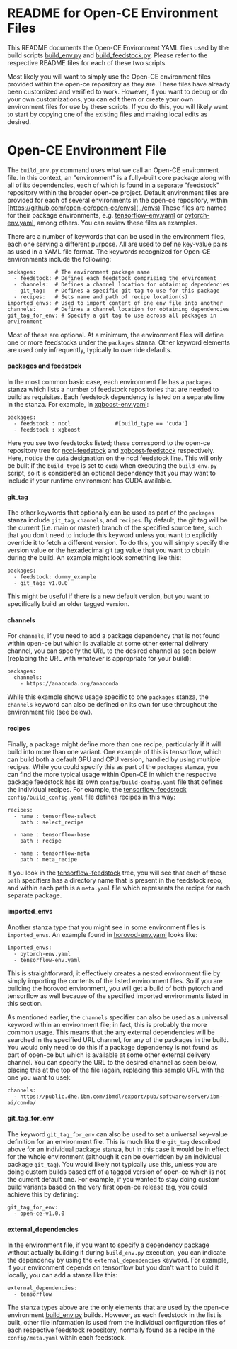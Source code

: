 
# README for Open-CE Environment Files


This README documents the Open-CE Environment YAML files used by the build scripts
[build_env.py](README.build_env.md)
and [build_feedstock.py](README.build_feedstock.md).
Please refer to the respective README files for each of these two scripts.

Most likely you will want to simply use the Open-CE environment files provided within the
open-ce repository as they are. These files have already been customized and
verified to work. However, if you want to debug or do your own customizations,
you can edit them or create your own environment files for use by these scripts. If you
do this, you will likely want to start by copying one of the existing files and
making local edits as desired.


# Open-CE Environment File

The `build_env.py` command uses what we call an Open-CE environment file.
In this context, an "environment" is a fully-built core package along with all
of its dependencies, each of which is found in a separate "feedstock" repository
within the broader open-ce project.
Default environment files are provided for each of several environments in the open-ce
repository, within [https://github.com/open-ce/open-ce/envs](../envs)
These files are named for their package environments, e.g.
[tensorflow-env.yaml](../envs/tensorflow-env.yaml)
or [pytorch-env.yaml](../envs/pytorch-env.yaml),
among others. You can review these files as examples.

There are a number of keywords that can be used in the environment files, each one
serving a different purpose. All are used to define key-value pairs as used in a
YAML file format. The keywords recognized for Open-CE environments include the
following:
```
packages:      # The environment package name
  - feedstock: # Defines each feedstock comprising the environment
  - channels:  # Defines a channel location for obtaining dependencies
  - git_tag:   # Defines a specific git tag to use for this package
  - recipes:   # Sets name and path of recipe location(s)
imported_envs: # Used to import content of one env file into another
channels:      # Defines a channel location for obtaining dependencies
git_tag_for_env: # Specify a git tag to use across all packages in environment
```

Most of these are optional. At a minimum, the environment files will define one
or more feedstocks under the `packages` stanza. Other keyword elements are used
only infrequently, typically to override defaults.

#### packages and feedstock

In the most common basic case, each environment file has a `packages` stanza
which lists a number of feedstock repositories that are needed to build as
requisites. Each feedstock dependency is listed on a separate line in the stanza.
For example, in [xgboost-env.yaml](../envs/xgboost-env.yaml):
```
packages:
  - feedstock : nccl              #[build_type == 'cuda']
  - feedstock : xgboost
```
Here you see two feedstocks listed; these correspond to the open-ce repository
tree for [nccl-feedstock](https://github.com/open-ce/nccl-feedstock) and
[xgboost-feedstock](https://github.com/open-ce/xgboost-feedstock) respectively.
Here, notice the `cuda` designation on the nccl feedstock line. This will only
be built if the `build_type` is set to `cuda` when executing the `build_env.py`
script, so it is considered an optional dependency that you may want to include
if your runtime environment has CUDA available.

#### git_tag

The other keywords that optionally can be used as part of the `packages` stanza
include `git_tag`, `channels`, and `recipes`. By default, the git tag will be
the current (i.e. main or master) branch of the specified source tree, such that
you don't need to include this keyword unless you want to explicitly override it
to fetch a different version. To do this, you will simply specify the version
value or the hexadecimal git tag value that you want to obtain during the build.
An example might look something like this:
```
packages:
  - feedstock: dummy_example
  - git_tag: v1.0.0
```
This might be useful if there is a new default version, but you want to
specifically build an older tagged version.

#### channels

For `channels`, if you need to add a package dependency that is not found within
open-ce but which is available at some other external delivery channel, you can
specify the URL to the desired channel as seen below (replacing the URL with
whatever is appropriate for your build):
```
packages:
  channels:
    - https://anaconda.org/anaconda
```

While this example shows usage specific to one `packages` stanza, the `channels`
keyword can also be defined on its own for use throughout the environment file
(see below).

#### recipes

Finally, a package might define more than one recipe, particularly if it will
build into more than one variant. One example of this is tensorflow, which
can build both a default GPU and CPU version, handled by using multiple
recipes. While you could specify this as part of the `packages` stanza, you
can find the more typical usage within Open-CE in which the respective
package feedstock has its own `config/build-config.yaml` file that defines
the individual recipes. For example, the
[tensorflow-feedstock](https://github.com/open-ce/tensorflow-feedstock)
`config/build_config.yaml` file defines recipes in this way:
```
recipes:
  - name : tensorflow-select
    path : select_recipe

  - name : tensorflow-base
    path : recipe

  - name : tensorflow-meta
    path : meta_recipe
```
If you look in the
[tensorflow-feedstock](https://github.com/open-ce/tensorflow-feedstock) tree,
you will see that each of these `path` specifiers has a directory name that is
present in the feedstock repo, and within each path is a `meta.yaml` file which
represents the recipe for each separate package.

#### imported_envs

Another stanza type that you might see in some environment files is
`imported_envs`. An example found in
[horovod-env.yaml](../envs/horovod-env.yaml)
looks like:
```
imported_envs:
  - pytorch-env.yaml
  - tensorflow-env.yaml
```
This is straightforward; it effectively creates a nested environment file by simply
importing the contents of the listed environment files. So if you are building the
horovod environment, you will get a build of both pytorch and tensorflow as well
because of the specified imported environments listed in this section.


As mentioned earlier, the `channels` specifier can also be used as a universal keyword
within an environment file; in fact, this is probably the more common usage.
This means that the any external dependencies will be searched in the specified
URL channel, for any of the packages in the build. You would only need to do this if
a package dependency is not found as part of open-ce but which is available
at some other external delivery channel. You can specify the URL to the desired
channel as seen below, placing this at the top of the file (again, replacing this
sample URL with the one you want to use):
```
channels:
  - https://public.dhe.ibm.com/ibmdl/export/pub/software/server/ibm-ai/conda/
```

#### git_tag_for_env

The keyword `git_tag_for_env` can also be used to set a universal key-value definition
for an environment file. This is much like the `git_tag` described above for an
individual package stanza, but in this case it would be in effect for the whole
environment (although it can be overridden by an individual package `git_tag`).
You would likely not typically use this, unless you are doing custom builds based
off of a tagged version of open-ce which is not the current default one. For
example, if you wanted to stay doing custom build variants based on the very first
open-ce release tag, you could achieve this by defining:
```
git_tag_for_env:
  - open-ce-v1.0.0
```

#### external_dependencies

In the environment file, if you want to specify a dependency package without actually
building it during `build_env.py` execution, you can indicate the dependency by using
the `external_dependencies` keyword. For example, if your environment depends on
tensorflow but you don't want to build it locally, you can add a stanza like this:
```
external_dependencies:
  - tensorflow
```

The stanza types above are the only elements that are used by the open-ce environment
[build_env.py](README.build_env.md) builds. However, as each feedstock in the list is
built, other file information is used from the individual configuration files of each
respective feedstock repository, normally found as a recipe in the `config/meta.yaml`
within each feedstock.

